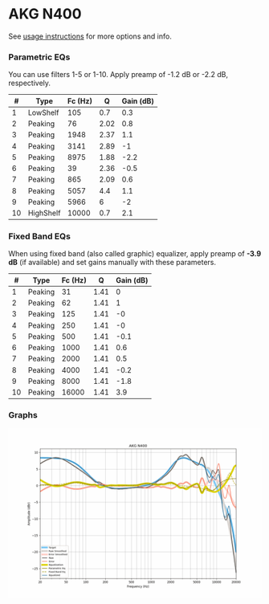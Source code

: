 # AKG N400
See [usage instructions](https://github.com/jaakkopasanen/AutoEq#usage) for more options and info.

### Parametric EQs
You can use filters 1-5 or 1-10. Apply preamp of -1.2 dB or -2.2 dB, respectively.

|   # | Type      |   Fc (Hz) |    Q |   Gain (dB) |
|-----|-----------|-----------|------|-------------|
|   1 | LowShelf  |       105 | 0.7  |         0.3 |
|   2 | Peaking   |        76 | 2.02 |         0.8 |
|   3 | Peaking   |      1948 | 2.37 |         1.1 |
|   4 | Peaking   |      3141 | 2.89 |        -1   |
|   5 | Peaking   |      8975 | 1.88 |        -2.2 |
|   6 | Peaking   |        39 | 2.36 |        -0.5 |
|   7 | Peaking   |       865 | 2.09 |         0.6 |
|   8 | Peaking   |      5057 | 4.4  |         1.1 |
|   9 | Peaking   |      5966 | 6    |        -2   |
|  10 | HighShelf |     10000 | 0.7  |         2.1 |

### Fixed Band EQs
When using fixed band (also called graphic) equalizer, apply preamp of **-3.9 dB** (if available) and set gains manually with these parameters.

|   # | Type    |   Fc (Hz) |    Q |   Gain (dB) |
|-----|---------|-----------|------|-------------|
|   1 | Peaking |        31 | 1.41 |         0   |
|   2 | Peaking |        62 | 1.41 |         1   |
|   3 | Peaking |       125 | 1.41 |        -0   |
|   4 | Peaking |       250 | 1.41 |        -0   |
|   5 | Peaking |       500 | 1.41 |        -0.1 |
|   6 | Peaking |      1000 | 1.41 |         0.6 |
|   7 | Peaking |      2000 | 1.41 |         0.5 |
|   8 | Peaking |      4000 | 1.41 |        -0.2 |
|   9 | Peaking |      8000 | 1.41 |        -1.8 |
|  10 | Peaking |     16000 | 1.41 |         3.9 |

### Graphs
![](./AKG%20N400.png)

